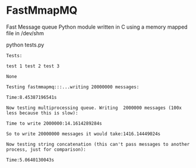 # FastMmapMQ
Fast Message queue Python module written in C using a memory mapped file in /dev/shm


python tests.py

	Tests:
	
	test 1 test 2 test 3 
	
	None
	
	Testing fastmmapmq:::...writing 20000000 messages:
	
	Time:8.45387196541s
	
	Now testing multiprocessing queue. Writing  2000000 messages (100x less because this is slow):
	
	Time to write 2000000:14.1614289284s
	
	So to write 20000000 messages it would take:1416.14449024s
	
	Now testing string concatenation (this can't pass messages to another process, just for comparison):
	
	Time:5.0640130043s

